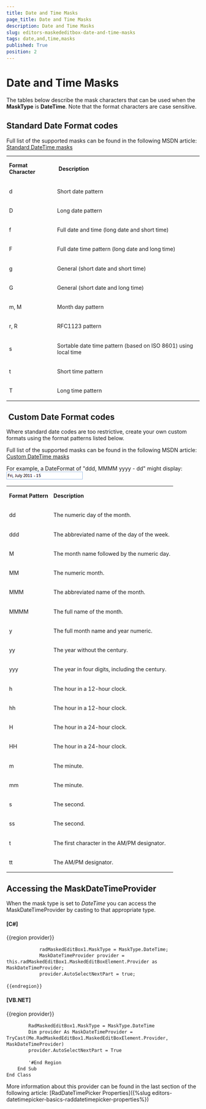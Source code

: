 ```yaml
---
title: Date and Time Masks
page_title: Date and Time Masks
description: Date and Time Masks
slug: editors-maskededitbox-date-and-time-masks
tags: date,and,time,masks
published: True
position: 2
---
```


# Date and Time Masks



The tables below describe the mask characters that can be used when the __MaskType__ is __DateTime__.
        Note that the format characters are case sensitive.
      

## Standard Date Format codes

Full list of the supported masks can be found in the following MSDN article:
          [Standard DateTime masks](http://msdn.microsoft.com/en-us/library/az4se3k1(v=VS.71).aspx)
<table><tr><td>

<b>Format Character</b></td><td>

<b> Description</b></td></tr><tr><td>

d</td><td>

Short date pattern</td></tr><tr><td>

D</td><td>

Long date pattern</td></tr><tr><td>

f</td><td>

Full date and time (long date and short time)</td></tr><tr><td>

F</td><td>

Full date time pattern (long date and long time)</td></tr><tr><td>

g</td><td>

General (short date and short time)</td></tr><tr><td>

G</td><td>

General (short date and long time)</td></tr><tr><td>

m, M</td><td>

Month day pattern</td></tr><tr><td>

r, R</td><td>

RFC1123 pattern </td></tr><tr><td>

s</td><td>

Sortable date time pattern (based on ISO 8601) using local time</td></tr><tr><td>

t</td><td>

Short time pattern </td></tr><tr><td>

T</td><td>

Long time pattern </td></tr></table>

##  Custom Date Format codes

Where standard date codes are too restrictive, create your own custom formats using the format patterns listed below.
        

Full list of the supported masks can be found in the following MSDN article:
          [Custom DateTime masks](http://msdn.microsoft.com/en-us/library/8kb3ddd4(v=vs.71).aspx)

For example, a DateFormat of "ddd, MMMM yyyy - dd" might display:![editors-maskededitbox-date-and-time-masks 001](images/editors-maskededitbox-date-and-time-masks001.png)
<table><tr><td>

<b>Format Pattern</b></td><td>

<b>Description</b></td></tr><tr><td>

dd</td><td>

The numeric day of the month. </td></tr><tr><td>

ddd</td><td>

The abbreviated name of the day of the week.</td></tr><tr><td>

M</td><td>

The month name followed by the numeric day.</td></tr><tr><td>

MM</td><td>

The numeric month. </td></tr><tr><td>

MMM</td><td>

The abbreviated name of the month.</td></tr><tr><td>

MMMM</td><td>

The full name of the month.</td></tr><tr><td>

y</td><td>

The full month name and year numeric.</td></tr><tr><td>

yy</td><td>

The year without the century. </td></tr><tr><td>

yyy</td><td>

The year in four digits, including the century.</td></tr><tr><td>

h</td><td>

The hour in a 12-hour clock. </td></tr><tr><td>

hh</td><td>

The hour in a 12-hour clock. </td></tr><tr><td>

H</td><td>

The hour in a 24-hour clock. </td></tr><tr><td>

HH</td><td>

The hour in a 24-hour clock. </td></tr><tr><td>

m</td><td>

The minute.</td></tr><tr><td>

mm</td><td>

The minute. </td></tr><tr><td>

s</td><td>

The second. </td></tr><tr><td>

ss</td><td>

The second. </td></tr><tr><td>

t</td><td>

The first character in the AM/PM designator.</td></tr><tr><td>

tt</td><td>

The AM/PM designator.</td></tr></table>

## Accessing the MaskDateTimeProvider

When the mask type is set to *DateTime* you can access the MaskDateTimeProvider by casting to that appropriate type.
        

#### __[C#]__

{{region provider}}
	
	            radMaskedEditBox1.MaskType = MaskType.DateTime;
	            MaskDateTimeProvider provider = this.radMaskedEditBox1.MaskedEditBoxElement.Provider as MaskDateTimeProvider;
	            provider.AutoSelectNextPart = true;
	        
	{{endregion}}



#### __[VB.NET]__

{{region provider}}
	
	        RadMaskedEditBox1.MaskType = MaskType.DateTime
	        Dim provider As MaskDateTimeProvider = TryCast(Me.RadMaskedEditBox1.MaskedEditBoxElement.Provider, MaskDateTimeProvider)
	        provider.AutoSelectNextPart = True
	
	        '#End Region
	    End Sub
	End Class



More information about this provider can be found in the last section of the following article: [RadDateTimePicker Properties]({%slug editors-datetimepicker-basics-raddatetimepicker-properties%})
